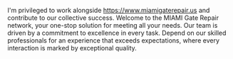 I'm privileged to work alongside https://www.miamigaterepair.us and contribute to our collective success. Welcome to the MIAMI Gate Repair network, your one-stop solution for meeting all your needs. Our team is driven by a commitment to excellence in every task. Depend on our skilled professionals for an experience that exceeds expectations, where every interaction is marked by exceptional quality.

 

